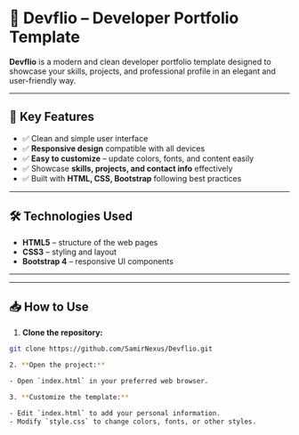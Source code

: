 # 🚀 Devflio – Developer Portfolio Template

**Devflio** is a modern and clean developer portfolio template designed to showcase your skills, projects, and professional profile in an elegant and user-friendly way.

---

## 🌟 Key Features

- ✅ Clean and simple user interface  
- ✅ **Responsive design** compatible with all devices  
- ✅ **Easy to customize** – update colors, fonts, and content easily  
- ✅ Showcase **skills, projects, and contact info** effectively  
- ✅ Built with **HTML, CSS, Bootstrap** following best practices  

---

## 🛠️ Technologies Used

- **HTML5** – structure of the web pages  
- **CSS3** – styling and layout  
- **Bootstrap 4** – responsive UI components  

---

---

## 📥 How to Use

1. **Clone the repository:**

```bash
git clone https://github.com/SamirNexus/Devflio.git

2. **Open the project:**

- Open `index.html` in your preferred web browser.

3. **Customize the template:**

- Edit `index.html` to add your personal information.  
- Modify `style.css` to change colors, fonts, or other styles.


